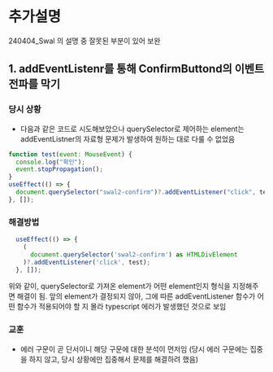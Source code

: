 # 추가설명

240404_Swal 의 설명 중 잘못된 부분이 있어 보완

## 1. addEventListenr를 통해 ConfirmButtond의 이벤트 전파를 막기

### 당시 상황

- 다음과 같은 코드로 시도해보았으나 querySelector로 제어하는 element는 addEventListner의 자료형 문제가 발생하여 원하는 대로 다룰 수 없었음

```javascript
function test(event: MouseEvent) {
  console.log("확인");
  event.stopPropagation();
}
useEffect(() => {
  document.querySelector("swal2-confirm")?.addEventListener("click", test);
}, []);
```

### 해결방법

```javascript
  useEffect(() => {
    (
      document.querySelector('swal2-confirm') as HTMLDivElement
    )?.addEventListener('click', test);
  }, []);
```

위와 같이, querySelector로 가져온 element가 어떤 element인지 형식을 지정해주면 해결이 됨.
앞의 element가 결정되지 않아, 그에 따른 addEventListener 함수가 어떤 함수가 적용되어야 할 지 몰라 typescript 에러가 발생했던 것으로 보임

### 교훈

- 에러 구문이 곧 단서이니 해당 구문에 대한 분석이 먼저임 (당시 에러 구문에는 집중을 하지 않고, 당시 상황에만 집중해서 문제를 해결하려 했음)

